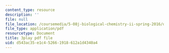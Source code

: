 ```yaml
---
content_type: resource
description: ''
file: null
file_location: /coursemedia/5-08j-biological-chemistry-ii-spring-2016/d543ac35e1c452661918612a1d4340a4_Tl9wrTWiFQY.pdf
file_type: application/pdf
resourcetype: Document
title: 3play pdf file
uid: d543ac35-e1c4-5266-1918-612a1d4340a4
---
```

